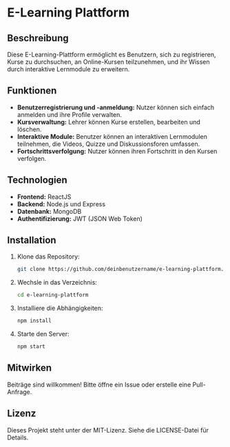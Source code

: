 # E-Learning Plattform

## Beschreibung
Diese E-Learning-Plattform ermöglicht es Benutzern, sich zu registrieren, Kurse zu durchsuchen, an Online-Kursen teilzunehmen, und ihr Wissen durch interaktive Lernmodule zu erweitern.

## Funktionen
- **Benutzerregistrierung und -anmeldung:** Nutzer können sich einfach anmelden und ihre Profile verwalten.
- **Kursverwaltung:** Lehrer können Kurse erstellen, bearbeiten und löschen.
- **Interaktive Module:** Benutzer können an interaktiven Lernmodulen teilnehmen, die Videos, Quizze und Diskussionsforen umfassen.
- **Fortschrittsverfolgung:** Nutzer können ihren Fortschritt in den Kursen verfolgen.

## Technologien
- **Frontend:** ReactJS
- **Backend:** Node.js und Express
- **Datenbank:** MongoDB
- **Authentifizierung:** JWT (JSON Web Token)

## Installation
1. Klone das Repository:
   ```bash
   git clone https://github.com/deinbenutzername/e-learning-plattform.git
   ```
2. Wechsle in das Verzeichnis:
   ```bash
   cd e-learning-plattform
   ```
3. Installiere die Abhängigkeiten:
   ```bash
   npm install
   ```
4. Starte den Server:
   ```bash
   npm start
   ```

## Mitwirken
Beiträge sind willkommen! Bitte öffne ein Issue oder erstelle eine Pull-Anfrage.

## Lizenz
Dieses Projekt steht unter der MIT-Lizenz. Siehe die LICENSE-Datei für Details.